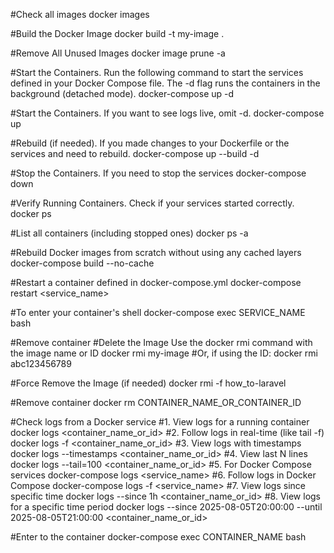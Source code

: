 #Check all images
docker images

#Build the Docker Image
docker build -t my-image .

#Remove All Unused Images
docker image prune -a

#Start the Containers. Run the following command to start the services defined in your Docker Compose file. The -d flag runs the containers in the background (detached mode).
docker-compose up -d

#Start the Containers. If you want to see logs live, omit -d.
docker-compose up

#Rebuild (if needed). If you made changes to your Dockerfile or the services and need to rebuild.
docker-compose up --build -d

#Stop the Containers. If you need to stop the services
docker-compose down

#Verify Running Containers. Check if your services started correctly.
docker ps

#List all containers (including stopped ones)
docker ps -a

#Rebuild Docker images from scratch without using any cached layers
docker-compose build --no-cache

#Restart a container defined in docker-compose.yml
docker-compose restart <service_name>

#To enter your container's shell
docker-compose exec SERVICE_NAME bash

#Remove container
#Delete the Image Use the docker rmi command with the image name or ID
docker rmi my-image
#Or, if using the ID:
docker rmi abc123456789

#Force Remove the Image (if needed)
docker rmi -f how_to-laravel

#Remove container
docker rm CONTAINER_NAME_OR_CONTAINER_ID

#Check logs from a Docker service
#1. View logs for a running container
docker logs <container_name_or_id>
#2. Follow logs in real-time (like tail -f)
docker logs -f <container_name_or_id>
#3. View logs with timestamps
docker logs --timestamps <container_name_or_id>
#4. View last N lines
docker logs --tail=100 <container_name_or_id>
#5. For Docker Compose services
docker-compose logs <service_name>
#6. Follow logs in Docker Compose
docker-compose logs -f <service_name>
#7. View logs since specific time
docker logs --since 1h <container_name_or_id>
#8. View logs for a specific time period
docker logs --since 2025-08-05T20:00:00 --until 2025-08-05T21:00:00 <container_name_or_id>

#Enter to the container
docker-compose exec CONTAINER_NAME bash
